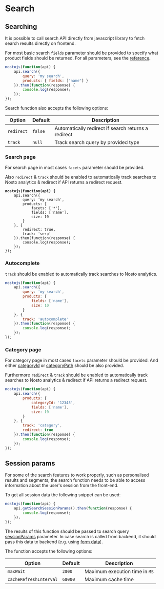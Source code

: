 # Search

## Searching

It is possible to call search API directly from javascript library to fetch search results directly on frontend.

For most basic search `fields` parameter should be provided to specify what product fields should be returned. For all parameters, see the [reference](https://search.nosto.com/v1/graphql?ref=InputSearchQuery).

```javascript
nostojs(function(api) {
    api.search({
        query: 'my search',
        products: { fields: ["name"] }
    }).then(function(response) {
        console.log(response);
    });
});
```

Search function also accepts the following options:

| Option     | Default | Description                                         |
| ---------- | ------- | --------------------------------------------------- |
| `redirect` | `false` | Automatically redirect if search returns a redirect |
| `track`    | `null`  | Track search query by provided type                 |

### Search page

For search page in most cases `facets` parameter should be provided.

Also `redirect` & `track` should be enabled to automatically track searches to Nosto analytics & redirect if API returns a redirect request.

<pre class="language-javascript"><code class="lang-javascript"><strong>nostojs(function(api) {
</strong>    api.search({
        query: 'my search',
        products: {
            facets: ['*'],
            fields: ['name'],
            size: 10
        }
    }, {
        redirect: true,
        track: 'serp'
    }).then(function(response) {
        console.log(response);
    });
});
</code></pre>

### Autocomplete

`track` should be enabled to automatically track searches to Nosto analytics.

```javascript
nostojs(function(api) {
    api.search({
        query: 'my search',
        products: {
            fields: ['name'],
            size: 10
        }
    }, {
        track: 'autocomplete'
    }).then(function(response) {
        console.log(response);
    });
});
```

### Category page

For category page in most cases `facets` parameter should be provided. And either [categoryId](https://search.nosto.com/v1/graphql?ref=InputSearchProducts) or [categoryPath](https://search.nosto.com/v1/graphql?ref=InputSearchProducts) should be also provided.

Furthermore `redirect` & `track` should be enabled to automatically track searches to Nosto analytics & redirect if API returns a redirect request.

```javascript
nostojs(function(api) {
    api.search({
        products: {
            categoryId: '12345',
            fields: ['name'],
            size: 10
        }
    }, {
        track: 'category',
        redirect: true
    }).then(function(response) {
        console.log(response);
    });
});
```

## Session params

For some of the search features to work properly, such as personalised results and segments, the search function needs to be able to access information about the user's session from the front-end.

To get all session data the following snippet can be used:

```javascript
nostojs(function(api) {
    api.getSearchSessionParams().then(function(response) {
        console.log(response);
    });
});
```

The results of this function should be passed to search query [sessionParams](https://search.nosto.com/v1/graphql?ref=InputSearchQuery) parameter. In case search is called from backend, it should pass this data to backend (e.g. using [form data](https://developer.mozilla.org/en-US/docs/Learn/Forms/Sending\_and\_retrieving\_form\_data)).

The function accepts the following options:

| Option                 | Default | Description                    |
| ---------------------- | ------- | ------------------------------ |
| `maxWait`              | `2000`  | Maximum execution time in `MS` |
| `cacheRefreshInterval` | `60000` | Maximum cache time             |
